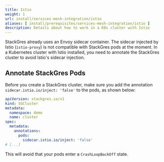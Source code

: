 ```yaml
---
title: Istio
weight: 1
url: install/services-mesh-integration/istio
aliases: [ install/prerequisites/services-mesh-integration/istio ]
description: Details about how to work in a K8s cluster with Istio
---
```


StackGres already uses an Envoy sidecar container.
The sidecar injected by Istio (`istio-proxy`) is not compatible with StackGres pods at the moment.
In a Kubernetes cluster with Istio installed, you need to annotate the StackGres cluster to avoid Istio's sidecar injection.

## Annotate StackGres Pods

Before you create a StackGres cluster, make sure you add the annotation `sidecar.istio.io/inject: 'false'` to the pods, as shown below:

```yaml
apiVersion: stackgres.io/v1
kind: SGCluster
metadata:
  namespace: demo
  name: cluster
spec:
  metadata:
    annotations:
      pods:
        sidecar.istio.io/inject: 'false'
# [...]
```

This will avoid that your pods enter a `CrashLoopBackOff` state.